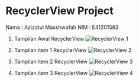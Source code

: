 # RecyclerView Project

Nama : Azizatul Masshwafah
NIM : E41201583

1. Tampilan Awal RecyclerView
![RecyclerView 1](https://user-images.githubusercontent.com/75109998/137096012-fa036c1c-3501-4bd3-bfd1-bbbd31552901.jpg)

2. Tampilan item 1 RecyclerView
![RecyclerView 2](https://user-images.githubusercontent.com/75109998/137096120-3512d9ba-870f-4841-8f3a-df0158330a8b.jpg)

3. Tampilan item 2 RecyclerView
![RecyclerView 3](https://user-images.githubusercontent.com/75109998/137096260-9b30a8f1-0261-49d1-abb2-b8f96eabd2cb.jpg)

4. Tampilan item 3 RecyclerView
![RecyclerView 4](https://user-images.githubusercontent.com/75109998/137096335-6e0eaf7e-91cb-40ec-879a-a5ae84c15340.jpg)
